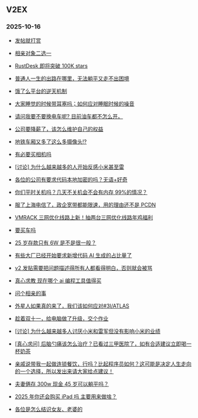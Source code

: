 ## V2EX 
### 2025-10-16

+ [发帖就打赏](https://www.v2ex.com/t/1165372)

+ [相亲对象二选一](https://www.v2ex.com/t/1165327)

+ [RustDesk 即将突破 100K stars](https://www.v2ex.com/t/1165782)

+ [普通人一生的出路在哪里，无法躺平又走不出困境](https://www.v2ex.com/t/1165328)

+ [饿了么平台的逆天机制](https://www.v2ex.com/t/1165305)

+ [大家睡觉的时候带耳塞吗；如何应对睡眠时候的噪音](https://www.v2ex.com/t/1165271)

+ [请问我要不要换电车呢? 目前油车都不怎么开。](https://www.v2ex.com/t/1165355)

+ [公司要降薪了，该怎么维护自己的权益](https://www.v2ex.com/t/1165275)

+ [地铁车厢又多了这么多摄像头!?](https://www.v2ex.com/t/1165272)

+ [有必要买相机吗](https://www.v2ex.com/t/1165366)

+ [[讨论] 为什么越来越多的人开始反感小米甚至雷](https://www.v2ex.com/t/1165864)

+ [各位的公司有要求代码本地加密的吗？无语+好奇](https://www.v2ex.com/t/1165364)

+ [你们平时关机吗？几天不关机会不会有内存 99%的情况？](https://www.v2ex.com/t/1165368)

+ [服了上海电信了，政企宽带都能限速，用的理由还不是 PCDN](https://www.v2ex.com/t/1165717)

+ [VMRACK 三网优化线路上新！抽两台三网优化线路年鸡福利](https://www.v2ex.com/t/1165659)

+ [要买车吗](https://www.v2ex.com/t/1165675)

+ [25 岁存款只有 6W 是不是很一般？](https://www.v2ex.com/t/1166005)

+ [有些大厂已经开始要求新增代码 AI 生成的占比量了](https://www.v2ex.com/t/1165999)

+ [v2 发贴需要把问题描述得所有人都看得明白，否则就会被骂](https://www.v2ex.com/t/1166035)

+ [真心求教 现在哪个 ai 编程工具值得买](https://www.v2ex.com/t/1165997)

+ [问个相亲的事](https://www.v2ex.com/t/1165850)

+ [外星人如果真的来了，我们该如何应对#3I/ATLAS](https://www.v2ex.com/t/1166003)

+ [趁着双十一，给电脑做了升级，交个作业](https://www.v2ex.com/t/1165978)

+ [[讨论] 为什么越来越多人讨厌小米和雷军但没有影响小米的业绩](https://www.v2ex.com/t/1166044)

+ [[真心求问] 后脑勺痛该怎么治疗？已看过三甲医院了，如有合适建议立即喝一杯奶茶](https://www.v2ex.com/t/1166030)

+ [亲戚说带我一起做连锁餐饮，行吗？比起程序员如何？这可能是决定人生走向的一个选择，所以发出来请大家给点建议！](https://www.v2ex.com/t/1166136)

+ [夫妻俩存 300w 现金 45 岁可以躺平吗？](https://www.v2ex.com/t/1166126)

+ [2025 年你还会购买 iPad 吗 主要用来做啥？](https://www.v2ex.com/t/1165938)

+ [各位是怎么结识女友、老婆的](https://www.v2ex.com/t/1166124)

